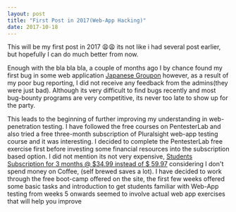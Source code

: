 ```yaml
---
layout: post
title: "First Post in 2017(Web-App Hacking)"
date: 2017-10-18
---
```


This will be my first post in 2017 😩😩 its not like i had several post earlier, but hopefully I can do much better from now.

Enough with the bla bla bla, a couple of months ago I by chance found my first bug in some web application [Japanese Groupon](https://www.groupon.jp/) however, as a result of my poor bug reporting, I did not receive any feedback from the admins(they were just bad). Although its very difficult to find bugs recently and most bug-bounty programs are very competitive, its never too late to show up for the party.

This leads to the beginning of further improving my understanding in web-penetration testing. I have followed the free courses on PentesterLab and also tried a free three-month subscription of Pluralsight web-app testing course and it was interesting. I decided to complete the PentesterLab free exercise first before investing some financial resources into the subscription based option. I did not mention its not very expensive, [Students Subscription for 3 months @ $34.99 instead of $ 59.97](https://pentesterlab.com/pro/students) considering I don't spend money on Coffee, (self brewed saves a lot). I have decided to work through the free boot-camp offered on the site, the first few weeks offered some basic tasks and introduction to get students familiar with Web-App testing from weeks 5 onwards seemed to involve actual web app exercises that will help you improve

